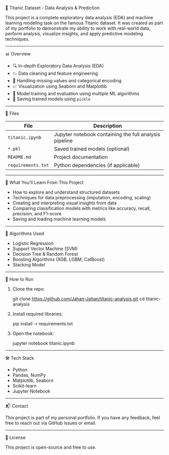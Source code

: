 🚢 Titanic Dataset - Data Analysis & Prediction

This project is a complete exploratory data analysis (EDA) and machine learning modeling task on the famous Titanic dataset.
It was created as part of my portfolio to demonstrate my ability to work with real-world data, perform analysis,
visualize insights, and apply predictive modeling techniques.

---

📊 Overview

- 🔍 In-depth Exploratory Data Analysis (EDA)
- 📉 Data cleaning and feature engineering
- 📌 Handling missing values and categorical encoding
- 📈 Visualization using Seaborn and Matplotlib
- 🧠 Model training and evaluation using multiple ML algorithms
- 💾 Saving trained models using `pickle`

---

📁 Files

| File             | Description                                               |
|------------------|-----------------------------------------------------------|
| `titanic.ipynb`  | Jupyter notebook containing the full analysis pipeline    |
| `*.pkl`          | Saved trained models (optional)                           |
| `README.md`      | Project documentation                                     |
| `requirements.txt` | Python dependencies (if applicable)                    |

---

📌 What You’ll Learn From This Project

- How to explore and understand structured datasets
- Techniques for data preprocessing (imputation, encoding, scaling)
- Creating and interpreting visual insights from data
- Comparing classification models with metrics like accuracy, recall, precision, and F1-score
- Saving and loading machine learning models

---

🧠 Algorithms Used

- Logistic Regression
- Support Vector Machine (SVM)
- Decision Tree & Random Forest
- Boosting Algorithms (XGB, LGBM, CatBoost)
- Stacking Model

---

🚀 How to Run

1. Clone the repo:

    git clone https://github.com/Jahan-Jahan/titanic-analysis.git
    cd titanic-analysis

2. Install required libraries:

    pip install -r requirements.txt

3. Open the notebook:

    jupyter notebook titanic.ipynb

---

🛠 Tech Stack

- Python
- Pandas, NumPy
- Matplotlib, Seaborn
- Scikit-learn
- Jupyter Notebook

---

📬 Contact

This project is part of my personal portfolio.
If you have any feedback, feel free to reach out via GitHub Issues or email.

---

📌 License

This project is open-source and free to use.
